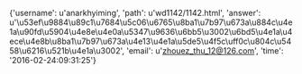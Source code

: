 {'username': u'anarkhyiming', 'path': u'wd1142/1142.html', 'answer': u'\u53ef\u9884\u89c1\u7684\u5c06\u6765\u8ba1\u7b97\u673a\u884c\u4e1a\u90fd\u5904\u4e8e\u4e0a\u5347\u9636\u6bb5\u3002\u6bd5\u4e1a\u4ece\u4e8b\u8ba1\u7b97\u673a\u4e13\u4e1a\u5de5\u4f5c\uff0c\u804c\u5458\u6216\u521b\u4e1a\u3002', 'email': u'zhouez_thu_12@126.com', 'time': '2016-02-24:09:31:25'}